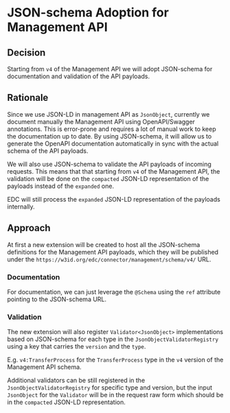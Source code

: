# JSON-schema Adoption for Management API

## Decision

Starting from `v4` of the Management API we will adopt JSON-schema for documentation and validation of the API payloads.

## Rationale

Since we use JSON-LD in management API as `JsonObject`, currently we document manually the Management API using
OpenAPI/Swagger annotations. This is error-prone and requires a lot of manual work to keep the documentation up to date.
By using JSON-schema, it will allow us to generate the OpenAPI documentation automatically in sync with the actual
schema of the API payloads.

We will also use JSON-schema to validate the API payloads of incoming requests. This means that that
starting from `v4` of the Management API, the validation will be done on the `compacted` JSON-LD representation of the
payloads instead of the `expanded` one.

EDC will still process the `expanded` JSON-LD representation of the payloads internally.

## Approach

At first a new extension will be created to host all the JSON-schema definitions for the Management API payloads, which
they will be published under the `https://w3id.org/edc/connector/management/schema/v4/` URL.

### Documentation

For documentation, we can just leverage the `@Schema` using the `ref` attribute pointing to the JSON-schema URL.

### Validation

The new extension will also register `Validator<JsonObject>` implementations based on JSON-schema for each type in the
`JsonObjectValidatorRegistry` using a key that carries the `version` and the `type`.

E.g. `v4:TransferProcess` for the `TransferProcess` type in the `v4` version of the Management API schema.

Additional validators can be still registered in the `JsonObjectValidatorRegistry` for specific type and version,
but the input `JsonObject` for the `Validator` will be in the request raw form which should be in the `compacted`
JSON-LD representation.